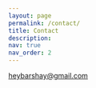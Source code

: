 ```yaml
---
layout: page
permalink: /contact/
title: Contact
description: 
nav: true
nav_order: 2
---
```


heybarshay@gmail.com
